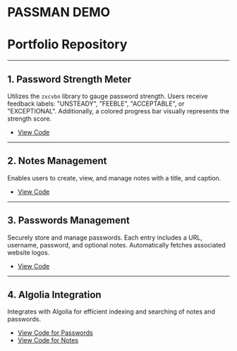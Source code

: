 # PASSMAN DEMO


# Portfolio Repository
---

## 1. Password Strength Meter

Utilizes the `zxcvbn` library to gauge password strength. Users receive feedback labels: "UNSTEADY", "FEEBLE", "ACCEPTABLE", or "EXCEPTIONAL".  Additionally, a colored progress bar visually represents the strength score.

- [View Code](https://github.com/tobeyesong/passmandemo/blob/master/frontend/src/components/misc/PasswordMeter.js)

---

## 2. Notes Management

Enables users to create, view, and manage notes with a title, and caption. 

- [View Code](https://github.com/tobeyesong/passmandemo/blob/master/frontend/src/components/screens/NoteScreen.js)


---

## 3. Passwords Management

Securely store and manage passwords. Each entry includes a URL, username, password, and optional notes. Automatically fetches associated website logos.

- [View Code](https://github.com/tobeyesong/passmandemo/blob/master/frontend/src/components/screens/PasswordScreen.js)

---

## 4. Algolia Integration

Integrates with Algolia for efficient indexing and searching of notes and passwords.

- [View Code for Passwords](https://github.com/tobeyesong/passmandemo/blob/master/backend/controllers/passwordsControllers.js)
- [View Code for Notes](https://github.com/tobeyesong/passmandemo/blob/master/backend/controllers/notesController.js)
